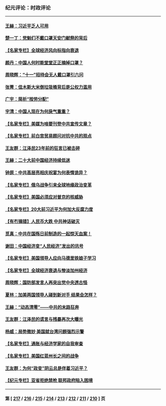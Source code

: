 ### 纪元评论：时政评论
---
#### [王赫：习近平乏人可用](../../pages/nsc1025/n13837065.md) 
#### [楚一丁：党魁们不戴口罩天安门献祭的背后](../../pages/nsc1025/n13837002.md) 
#### [【名家专栏】全球经济风向标指向衰退](../../pages/nsc1025/n13836790.md) 
#### [颜丹：中国人何时能堂堂正正摘掉口罩？](../../pages/nsc1025/n13836900.md) 
#### [周晓辉：“十一”招待会无人戴口罩引六问](../../pages/nsc1025/n13836914.md) 
#### [张菁：佳木斯大米倒垃圾桶背后是公权力滥用](../../pages/nsc1025/n13836893.md) 
#### [广宇：简析“按劳分配”](../../pages/nsc1025/n13836897.md) 
#### [宇清：中国人现在为何戾气重重？](../../pages/nsc1025/n13836889.md) 
#### [【名家专栏】美媒为啥要刊登中共宣传文章？](../../pages/nsc1025/n13836801.md) 
#### [【名家专栏】前白宫贸易顾问对抗中共的观点](../../pages/nsc1025/n13836781.md) 
#### [王友群：江泽民23年前的狂言已被击碎](../../pages/nsc1025/n13836529.md) 
#### [王赫：二十大前中国经济持续低迷](../../pages/nsc1025/n13836676.md) 
#### [钟原：中共高层亮相庆祝宴为何表情诡异？](../../pages/nsc1025/n13836572.md) 
#### [【名家专栏】俄乌战争引来全球地缘政治变革](../../pages/nsc1025/n13836239.md) 
#### [【名家专栏】美国必须应对普京的核威胁](../../pages/nsc1025/n13836219.md) 
#### [【名家专栏】20大前习近平为何加大反腐力度](../../pages/nsc1025/n13836224.md) 
#### [【有冇搞错】人民币大跌 中共神话破灭](../../pages/nsc1025/n13835616.md) 
#### [觅真：中共在国殇日前制造的一起惊天血案！](../../pages/nsc1025/n13836016.md) 
#### [谢田：中国经济变“人民经济”发出的讯号](../../pages/nsc1025/n13835608.md) 
#### [【名家专栏】美国领导人应向马德里铁娘子学习](../../pages/nsc1025/n13835411.md) 
#### [【名家专栏】全球经济衰退与惨淡加州经济](../../pages/nsc1025/n13835408.md) 
#### [周晓辉：国防部发言人再突出党中央透古怪](../../pages/nsc1025/n13835623.md) 
#### [夏林：加美两国领导人碰到新对手 结果会怎样？](../../pages/nsc1025/n13835552.md) 
#### [王赫：“动态清零”——中共的末路狂奔](../../pages/nsc1025/n13835159.md) 
#### [王友群：江泽民的谎言与残暴再次大曝光](../../pages/nsc1025/n13834808.md) 
#### [杨威：局势微妙 美国就台湾问题强烈示警](../../pages/nsc1025/n13835024.md) 
#### [【名家专栏】通胀与经济学家的自我审查](../../pages/nsc1025/n13834612.md) 
#### [【名家专栏】美国红蓝州长之间的战争](../../pages/nsc1025/n13834594.md) 
#### [王友群：为何“政变”阴云总是伴着习近平？](../../pages/nsc1025/n13834104.md) 
#### [【纪元专栏】亚省拒绝禁枪 联邦政府陷入困境](../../pages/nsc1025/n13834698.md) 

---
#### 第 [ [217](./217.md) / [216](./216.md) / [215](./215.md) / [214](./214.md) / [213](./213.md) / [212](./212.md) / [211](./211.md) / [210](./210.md) ] 页
